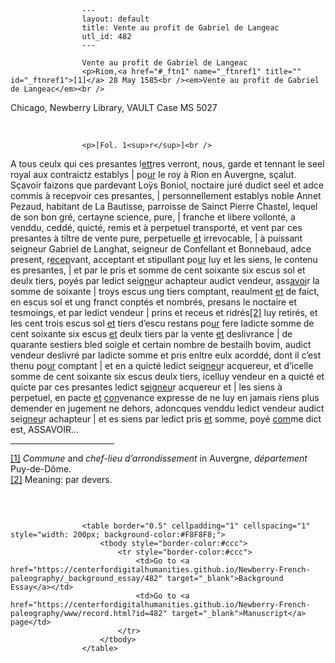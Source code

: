 
                    ---
                    layout: default
                    title: Vente au profit de Gabriel de Langeac
                    utl_id: 482
                    ---
                
                    Vente au profit de Gabriel de Langeac  
                    <p>Riom,<a href="#_ftn1" name="_ftnref1" title="" id="_ftnref1">[1]</a> 28 May 1585<br /><em>Vente au profit de Gabriel de Langeac</em><br />
Chicago, Newberry Library, VAULT Case MS 5027</p>
<p> </p>
  
                    <p>[Fol. 1<sup>r</sup>]<br />
A tous ceulx qui ces presantes l<u>ett</u>res verront, nous, garde et tennant le seel royal aux contraictz establys | po<u>ur</u> le roy à Rion en Auvergne, sçalut. Sçavoir faizons que pardevant Loÿs Boniol, noctaire juré dudict seel et adce commis à recepvoir ces presantes, | personnellement establys noble Annet Pezaud, habitant de La Bautisse, parroisse de Sainct Pierre Chastel, lequel de son bon gré, certayne science, pure, | franche et libere vollonté, a venddu, ceddé, quicté, remis et à perpetuel transporté, et vent par ces presantes à tiltre de vente pure, perpetuelle <u>et</u> irrevocable, | à puissant seigneur Gabriel de Langhat, seigneur de Confellant et Bonnebaud, adce present, r<u>ecep</u>vant, acceptant et stipullant po<u>ur</u> luy et les siens, le contenu es presantes, | et par le pris et somme de cent soixante six escus sol et deulx tiers, poyés par ledict seig<u>ne</u>ur achapteur audict vendeur, ass<u>avoi</u>r la somme de soixante | troys escus ung tiers comptant, reaulment <u>et</u> de faict, en escus sol et ung franct conptés et nombrés, presans le noctaire et tesmoings, et par ledict vendeur | prins et receus et <a name="_Hlk398562519" id="_Hlk398562519">ridrés</a><a href="#_ftn2" name="_ftnref2" title="" id="_ftnref2">[2]</a> luy retirés, et les cent trois escus sol <u>et</u> tiers d’escu restans po<u>ur</u> fere ladicte somme de cent soixante six escus <u>et</u> deulx tiers par la vente <u>et</u> deslivrance | de quarante sestiers bled soigle et certain nombre de bestailh bovim, audict vendeur deslivré par ladicte somme et pris enltre eulx acorddé, dont il c’est thenu po<u>ur</u> comptant | et en a quicté ledict seig<u>neu</u>r acquereur, et d’icelle somme de cent soixante six escus deulx tiers, icelluy vendeur en a quicté et quicte par ces presantes ledict s<u>eigneu</u>r acquereur et | les siens à perpetuel, en pacte <u>et</u> <u>con</u>venance expresse de ne luy en jamais riens plus demender en jugement ne dehors, adoncques venddu ledict vendeur audict seig<u>neu</u>r achapteur | et es siens par ledict pris <u>et</u> somme, poyé <u>com</u>me dict est, ASSAVOIR…</p>
<div>
<hr align="left" size="1" width="33%" /><div id="ftn1">
<a href="#_ftnref1" name="_ftn1" title="" id="_ftn1">[1]</a> <em>Commune</em> and <em>chef-lieu d’arrondissement</em> in Auvergne, <em>département </em>Puy-de-Dôme.
</div>
<div id="ftn2">
<a href="#_ftnref2" name="_ftn2" title="" id="_ftn2">[2]</a> Meaning: par devers.
<p> </p>
</div>
</div>

                    
                     
                    <table border="0.5" cellpadding="1" cellspacing="1" style="width: 200px; background-color:#F8F8F8;">
                        <tbody style="border-color:#ccc">
                            <tr style="border-color:#ccc">
                                <td>Go to <a href="https://centerfordigitalhumanities.github.io/Newberry-French-paleography/_background_essay/482" target="_blank">Background Essay</a></td>
                                <td>Go to <a href="https://centerfordigitalhumanities.github.io/Newberry-French-paleography/www/record.html?id=482" target="_blank">Manuscript</a> page</td>
                            </tr>
                        </tbody>
                    </table>
                     
                
                